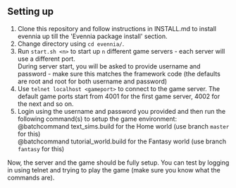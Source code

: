 Setting up
---------------------
1. Clone this repository and follow instructions in INSTALL.md to install evennia up till the 'Evennia package install' section.  
2. Change directory using `cd evennia/`.  
3. Run `start.sh <n>` to start up `n` different game servers - each server will use a different port.   
During server start, you will be asked to provide username and password - make sure this matches the framework code
(the defaults are root and root for both username and password)  
4. Use `telnet localhost <gameport>` to connect to the game server. The default game ports start from 4001 for the first game server, 
4002 for the next and so on. 
5. Login using the username and password you provided and then run the following command(s) to setup the game environment:  
  @batchcommand text_sims.build for the Home world (use branch `master` for this)  
  @batchcommand tutorial_world.build for the Fantasy world (use branch `fantasy` for this)  
  
Now, the server and the game should be fully setup. You can test by logging in using telnet
and trying to play the game (make sure you know what the commands are).
